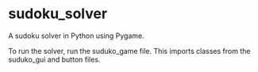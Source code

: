 # sudoku_solver
A sudoku solver in Python using Pygame.

To run the solver, run the suduko_game file. This imports classes from the suduko_gui and button files. 

